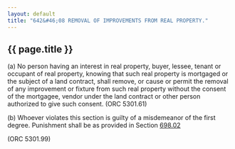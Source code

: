 ---
layout: default 
title: "642&#46;08 REMOVAL OF IMPROVEMENTS FROM REAL PROPERTY."---

{{ page.title }}
----------------

​(a) No person having an interest in real property, buyer, lessee,
tenant or occupant of real property, knowing that such real property is
mortgaged or the subject of a land contract, shall remove, or cause or
permit the removal of any improvement or fixture from such real property
without the consent of the mortgagee, vendor under the land contract or
other person authorized to give such consent. (ORC 5301.61)

​(b) Whoever violates this section is guilty of a misdemeanor of the
first degree. Punishment shall be as provided in Section
[698.02](38e2f631.html)

(ORC 5301.99)
